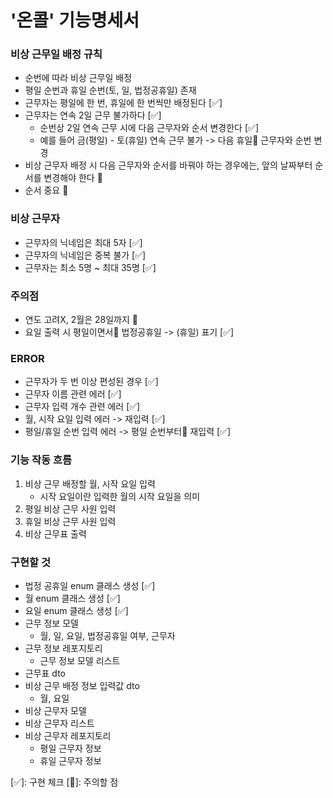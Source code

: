 # '온콜' 기능명세서

### 비상 근무일 배정 규칙
- 순번에 따라 비상 근무일 배정
- 평일 순번과 휴일 순번(토, 일, 법정공휴일) 존재
- 근무자는 평일에 한 번, 휴일에 한 번씩만 배정된다 [✅]
- 근무자는 연속 2일 근무 불가하다 [✅]
  - 순번상 2일 연속 근무 시에 다음 근무자와 순서 변경한다 [✅]
  - 예를 들어 금(평일) - 토(휴일) 연속 근무 불가 -> 다음 휴일🚨 근무자와 순번 변경
- 비상 근무자 배정 시 다음 근무자와 순서를 바꿔야 하는 경우에는, 앞의 날짜부터 순서를 변경해야 한다 🚨
- 순서 중요 🚨

### 비상 근무자 
- 근무자의 닉네임은 최대 5자 [✅]
- 근무자의 닉네임은 중복 불가 [✅]
- 근무자는 최소 5명 ~ 최대 35명 [✅]

### 주의점
- 연도 고려X, 2월은 28일까지 🚨
- 요일 출력 시 평일이면서🚨 법정공휴일 -> (휴일) 표기 [✅]

### ERROR
- 근무자가 두 번 이상 편성된 경우 [✅]
- 근무자 이름 관련 에러 [✅]
- 근무자 입력 개수 관련 에러 [✅]
- 월, 시작 요일 입력 에러 -> 재입력 [✅]
- 평일/휴일 순번 입력 에러 -> 평일 순번부터🚨 재입력 [✅]

### 기능 작동 흐름
1) 비상 근무 배정할 월, 시작 요일 입력
   - 시작 요일이란 입력한 월의 시작 요일을 의미
2) 평일 비상 근무 사원 입력
3) 휴일 비상 근무 사원 입력
4) 비상 근무표 출력

### 구현할 것
- 법정 공휴일 enum 클래스 생성 [✅]
- 월 enum 클래스 생성 [✅]
- 요일 enum 클래스 생성 [✅]
- 근무 정보 모델
  - 월, 일, 요일, 법정공휴일 여부, 근무자
- 근무 정보 레포지토리
  - 근무 정보 모델 리스트
- 근무표 dto
- 비상 근무 배정 정보 입력값 dto
  - 월, 요일
- 비상 근무자 모델
- 비상 근무자 리스트
- 비상 근무자 레포지토리
  - 평일 근무자 정보
  - 휴일 근무자 정보


[✅]: 구현 체크
[🚨]: 주의할 점
